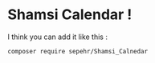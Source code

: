 # Shamsi Calendar !
I think you can add it like this :<br>

```
composer require sepehr/Shamsi_Calnedar
```